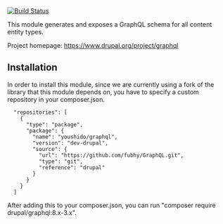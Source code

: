 [![Build Status](https://travis-ci.org/fubhy/graphql-drupal.svg?branch=8.x-3.x)](https://travis-ci.org/fubhy/graphql-drupal)

This module generates and exposes a GraphQL schema for all content entity types.

Project homepage: https://www.drupal.org/project/graphql

## Installation

In order to install this module, since we are currently using a fork of the library that this module depends on, you
have to specify a custom repository in your composer.json.

```
  "repositories": [
    {
      "type": "package",
      "package": {
        "name": "youshido/graphql",
        "version": "dev-drupal",
        "source": {
          "url": "https://github.com/fubhy/GraphQL.git",
          "type": "git",
          "reference": "drupal"
        }
      }
    }
  ]
```

After adding this to your composer.json, you can run "composer require drupal/graphql:8.x-3.x".
